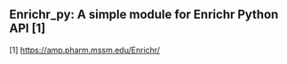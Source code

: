 Enrichr_py: A simple module for Enrichr Python API [1]
---------------

[1] https://amp.pharm.mssm.edu/Enrichr/


